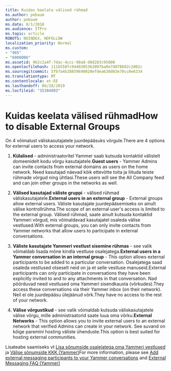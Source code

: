 ```yaml
---
title: Kuidas keelata välised rühmad
ms.author: pebaum
author: pebaum
ms.date: 8/1/2018
ms.audience: ITPro
ms.topic: article
ROBOTS: NOINDEX, NOFOLLOW
localization_priority: Normal
ms.custom:
- "965"
- "6000006"
ms.assetid: 962c2a4f-7dac-4ccc-98a8-d0d283c95808
ms.openlocfilehash: 111b558fc94d0305363097ba0e74078682c2802c
ms.sourcegitcommit: 5fb7a4b28859690020efdea630d03e70cc0e6334
ms.translationtype: MT
ms.contentlocale: et-EE
ms.lasthandoff: 06/28/2019
ms.locfileid: "35384893"
---
```

# <a name="how-to-disable-external-groups"></a><span data-ttu-id="477b6-102">Kuidas keelata välised rühmad</span><span class="sxs-lookup"><span data-stu-id="477b6-102">How to disable External Groups</span></span>

<span data-ttu-id="477b6-103">On 4 võimalust väliskasutajatele juurdepääsuks võrgule.</span><span class="sxs-lookup"><span data-stu-id="477b6-103">There are 4 options for external users to access your network.</span></span>
  
1. <span data-ttu-id="477b6-104">**Külalised** - administraatoritel Yammer saab kutsuda kontaktid välistelt domeenidelt kodu võrgu kasutajatele.</span><span class="sxs-lookup"><span data-stu-id="477b6-104">**Guest users** - Yammer Admins can invite contacts from external domains as users on the home network.</span></span> <span data-ttu-id="477b6-105">Need kasutajad näevad kõik ettevõtte toita ja liituda teiste rühmade võrgud ning ühtlasi.</span><span class="sxs-lookup"><span data-stu-id="477b6-105">These users will see the All Company feed and can join other groups in the networks as well.</span></span>

2. <span data-ttu-id="477b6-106">**Välised kasutajad väliste gruppi** - välised rühmad väliskasutajatele.</span><span class="sxs-lookup"><span data-stu-id="477b6-106">**External users in an external group** - External groups allow external users.</span></span> <span data-ttu-id="477b6-107">Väliste kasutajate juurdepääsemiseks on ainult välise kontrollrühma.</span><span class="sxs-lookup"><span data-stu-id="477b6-107">The scope of an external user's access is limited to the external group.</span></span> <span data-ttu-id="477b6-108">Välised rühmad, saate ainult kutsuda kontaktid Yammeri võrgud, mis võimaldavad kasutajatel osaleda välise vestlused.</span><span class="sxs-lookup"><span data-stu-id="477b6-108">With external groups, you can only invite contacts from Yammer networks that allow users to participate in external conversations.</span></span>

3. <span data-ttu-id="477b6-109">**Väliste kasutajate Yammeri vestlust sisemine rühmas** - see valik võimaldab lisada mõne kindla vestluse osalejatega.</span><span class="sxs-lookup"><span data-stu-id="477b6-109">**External users in a Yammer conversation in an internal group** - This option allows external participants to be added to a particular conversation.</span></span> <span data-ttu-id="477b6-110">Osalejatega saad osaleda vestlused otseselt neid on ja et selle vestluse manuseid.</span><span class="sxs-lookup"><span data-stu-id="477b6-110">External participants can only participate in conversations they have been explicitly invited to and to any attachments in that conversation.</span></span> <span data-ttu-id="477b6-111">Nad pöörduvad need vestlused oma Yammeri sisendkausta (võrkudes).</span><span class="sxs-lookup"><span data-stu-id="477b6-111">They access these conversations via their Yammer inbox (on their network).</span></span> <span data-ttu-id="477b6-112">Neil ei ole juurdepääsu ülejäänud võrk.</span><span class="sxs-lookup"><span data-stu-id="477b6-112">They have no access to the rest of your network.</span></span>

4. <span data-ttu-id="477b6-113">**Välise võrgustikud** - see valik võimaldab kutsuda väliskasutajatele välise võrgu, mille administraatorid saate luua oma võrku.</span><span class="sxs-lookup"><span data-stu-id="477b6-113">**External Networks** - This option allows you to invite external users to an external network that verified Admins can create in your network.</span></span> <span data-ttu-id="477b6-114">See suvand on kõige paremini hosting väliste ühenduste.</span><span class="sxs-lookup"><span data-stu-id="477b6-114">This option is best suited for hosting external communities.</span></span>

<span data-ttu-id="477b6-115">Lisateabe saamiseks vt [Lisa sõnumside osalejatega oma Yammeri vestlused](https://support.office.com/article/add-external-messaging-participants-to-your-yammer-conversations-423653bb-86b2-4eac-9d7e-dca121f7c16c?ui=en-US&amp;rs=en-US&amp;ad=US) ja [Välise sõnumside KKK (Yammer)](https://support.office.com/article/External-messaging-FAQ-Yammer-35b59d6c-bb1c-4541-bf19-9f67d2f2b199)</span><span class="sxs-lookup"><span data-stu-id="477b6-115">For more information, please see [Add external messaging participants to your Yammer conversations](https://support.office.com/article/add-external-messaging-participants-to-your-yammer-conversations-423653bb-86b2-4eac-9d7e-dca121f7c16c?ui=en-US&amp;rs=en-US&amp;ad=US) and [External Messaging FAQ (Yammer)](https://support.office.com/article/External-messaging-FAQ-Yammer-35b59d6c-bb1c-4541-bf19-9f67d2f2b199)</span></span>
  